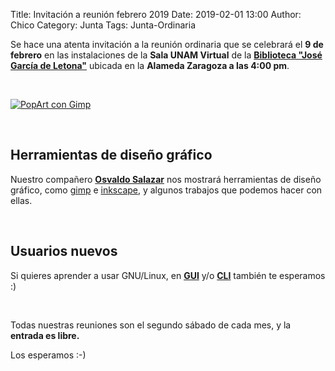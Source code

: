 Title: Invitación a reunión febrero 2019
Date: 2019-02-01 13:00
Author: Chico
Category: Junta
Tags: Junta-Ordinaria

Se hace una atenta invitación a la reunión ordinaria que se celebrará el __9 de febrero__ en las instalaciones de la __Sala UNAM Virtual__ de la __[Biblioteca "José García de Letona"](https://www.openstreetmap.org/#map=19/25.54029/-103.44524)__ ubicada en la __Alameda Zaragoza a las 4:00 pm__.

<br />

[![PopArt con Gimp]({attach}2019-02-01-invitacion-reunion-febrero/PopArt.jpg)]({attach}2019-02-01-invitacion-reunion-febrero/PopArt.jpg)

<!-- break -->

<br />

## Herramientas de diseño gráfico

Nuestro compañero __[Osvaldo Salazar](http://www.salazarysanchez.com/)__ nos mostrará herramientas de diseño gráfico, como [gimp](https://www.gimp.org/) e [inkscape](https://inkscape.org/), y algunos trabajos que podemos hacer con ellas.

<br />

## Usuarios nuevos

Si quieres aprender a usar GNU/Linux, en __[GUI](https://es.wikipedia.org/wiki/Interfaz_gr%C3%A1fica_de_usuario)__ y/o __[CLI](https://es.wikipedia.org/wiki/L%C3%ADnea_de_comandos)__ también te esperamos :) 

<br />

Todas nuestras reuniones son el segundo sábado de cada mes, y la __entrada es libre.__

Los esperamos :-)

